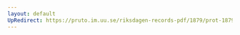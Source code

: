 ```yaml
---
layout: default
UpRedirect: https://pruto.im.uu.se/riksdagen-records-pdf/1879/prot-1879--ak--012.pdf
---
```

